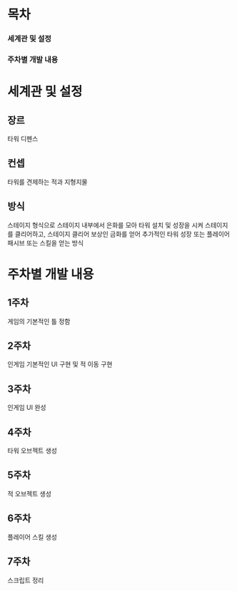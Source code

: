# 목차
### 세계관 및 설정
### 주차별 개발 내용


# 세계관 및 설정
## 장르
타워 디펜스

## 컨셉
타워를 견제하는 적과 지형지물

## 방식
스테이지 형식으로 스테이지 내부에서 은화를 모아 타워 설치 및 성장을 시켜 스테이지를 클리어하고, 스테이지 클리어 보상인 금화를 얻어 추가적인 타워 성장 또는 플레이어 패시브 또는 스킬을 얻는 방식


# 주차별 개발 내용
## 1주차
게임의 기본적인 틀 정함

## 2주차
인게임 기본적인 UI 구현 및 적 이동 구현

## 3주차
인게임 UI 완성

## 4주차
타워 오브젝트 생성

## 5주차
적 오브젝트 생성

## 6주차
플레이어 스킬 생성

## 7주차
스크립트 정리
